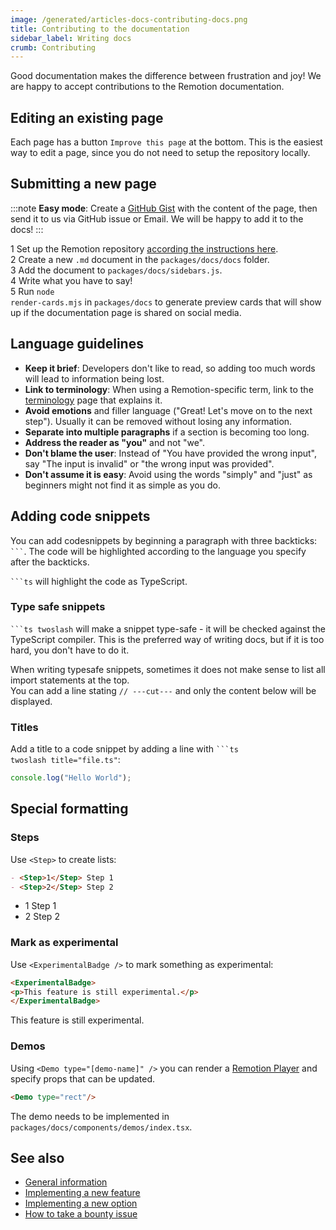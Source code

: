 ```yaml
---
image: /generated/articles-docs-contributing-docs.png
title: Contributing to the documentation
sidebar_label: Writing docs
crumb: Contributing
---
```


Good documentation makes the difference between frustration and joy! We are happy to accept contributions to the Remotion documentation.

## Editing an existing page

Each page has a button `Improve this page` at the bottom. This is the easiest way to edit a page, since you do not need to setup the repository locally.

## Submitting a new page

:::note
**Easy mode**: Create a [GitHub Gist](https://gist.github.com/) with the content of the page, then send it to us via GitHub issue or Email. We will be happy to add it to the docs!
:::

<Step>1</Step> Set up the Remotion repository <a href="/docs/contributing">according the instructions here</a>. <br/>
<Step>2</Step> Create a new <code>.md</code> document in the <code>packages/docs/docs</code> folder. <br/>
<Step>3</Step> Add the document to <code>packages/docs/sidebars.js</code>.<br/>
<Step>4</Step> Write what you have to say!<br/>
<Step>5</Step> Run <code>node render-cards.mjs</code> in <code>packages/docs</code> to generate preview cards that will show up if the documentation page is shared on social media.<br/>

## Language guidelines

- **Keep it brief**: Developers don't like to read, so adding too much words will lead to information being lost.
- **Link to terminology**: When using a Remotion-specific term, link to the [terminology](/docs/terminology) page that explains it.
- **Avoid emotions** and filler language ("Great! Let's move on to the next step"). Usually it can be removed without losing any information.
- **Separate into multiple paragraphs** if a section is becoming too long.
- **Address the reader as "you"** and not "we".
- **Don't blame the user**: Instead of "You have provided the wrong input", say "The input is invalid" or "the wrong input was provided".
- **Don't assume it is easy**: Avoid using the words "simply" and "just" as beginners might not find it as simple as you do.

## Adding code snippets

You can add codesnippets by beginning a paragraph with three backticks: <code>```</code>. The code will be highlighted according to the language you specify after the backticks.

<p>
<code>```ts</code> will highlight the code as TypeScript.
</p>

### Type safe snippets

<p>
<code>```ts twoslash</code> will make a snippet type-safe - it will be checked against the TypeScript compiler. This is the preferred way of writing docs, but if it is too hard, you don't have to do it.
</p>

<p>
When writing typesafe snippets, sometimes it does not make sense to list all import statements at the top.<br />You can add a line stating <code>// ---cut---</code> and only the content below will be displayed.
</p>

### Titles

Add a title to a code snippet by adding a line with <code>```ts twoslash title="file.ts"</code>:<br/>

```ts twoslash title="file.ts"
console.log("Hello World");
```

## Special formatting

### Steps

Use `<Step>` to create lists:

```md
- <Step>1</Step> Step 1
- <Step>2</Step> Step 2
```

- <Step>1</Step> Step 1
- <Step>2</Step> Step 2

### Mark as experimental

Use `<ExperimentalBadge />` to mark something as experimental:

```md
<ExperimentalBadge>
<p>This feature is still experimental.</p>
</ExperimentalBadge>
```

<ExperimentalBadge>
<p>This feature is still experimental.</p>
</ExperimentalBadge>

### Demos

Using `<Demo type="[demo-name]" />` you can render a [Remotion Player](/docs/terminology#remotion-player) and specify props that can be updated.

```md
<Demo type="rect"/>
```

<Demo type="rect"/>

The demo needs to be implemented in `packages/docs/components/demos/index.tsx`.

## See also

- [General information](/docs/contributing)
- [Implementing a new feature](/docs/contributing/feature)
- [Implementing a new option](/docs/contributing/option)
- [How to take a bounty issue](/docs/contributing/bounty)
